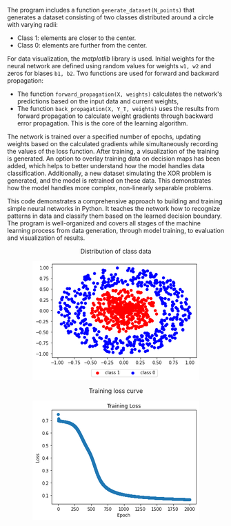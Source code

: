 The program includes a function `generate_dataset(N_points)` that generates a dataset consisting of two classes distributed around a circle with varying radii:
- Class 1: elements are closer to the center.
- Class 0: elements are further from the center.

For data visualization, the *matplotlib* library is used. Initial weights for the neural network are defined using random values for weights `w1, w2` and zeros for biases `b1, b2`. Two functions are used for forward and backward propagation:
- The function `forward_propagation(X, weights)` calculates the network's predictions based on the input data and current weights,
- The function `back_propagation(X, Y_T, weights)` uses the results from forward propagation to calculate weight gradients through backward error propagation. This is the core of the learning algorithm.

The network is trained over a specified number of epochs, updating weights based on the calculated gradients while simultaneously recording the values of the loss function. After training, a visualization of the training is generated. An option to overlay training data on decision maps has been added, which helps to better understand how the model handles data classification. Additionally, a new dataset simulating the XOR problem is generated, and the model is retrained on these data. This demonstrates how the model handles more complex, non-linearly separable problems.

This code demonstrates a comprehensive approach to building and training simple neural networks in Python. It teaches the network how to recognize patterns in data and classify them based on the learned decision boundary. The program is well-organized and covers all stages of the machine learning process from data generation, through model training, to evaluation and visualization of results.
<p align="center">
Distribution of class data
</p>

<p align="center">
<img src="https://raw.githubusercontent.com/jolapodolszanska/back-propagation-analysis/main/img/Figure%202024-07-29%20115103%20(0).png" />
</p>

<p align="center">
  Training loss curve
</p>

<p align="center">
<img src="https://raw.githubusercontent.com/jolapodolszanska/back-propagation-analysis/main/img/Figure%202024-07-29%20115103%20(1).png" />
</p>
